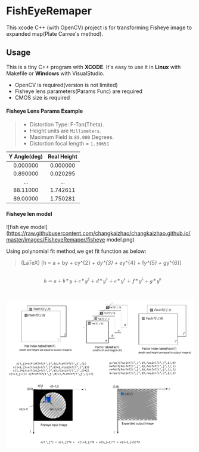 # FishEyeRemaper
This xcode C++ (with OpenCV) project is for transforming Fisheye image to expanded map(Plate Carree's method). 

## Usage
This is a tiny C++ program with **XCODE**. It's easy to use it in **Linux** with Makefile or **Windows** with VisualStudio.

* OpenCV is required(version is not limited)
* Fisheye lens parameters(Params Func) are required
* CMOS size is required


#### Fisheye Lens Params Example

> * Distortion Type: F-Tan(Theta).
> * Height units are `Millimeters`.
> * Maximum Field is `89.000` Degrees.
> * Distortion focal length = `1.30651`

|Y Angle(deg)|Real Height|
|:----------:|:---------:|
|  0.000000  |  0.000000 |
|  0.890000  |  0.020295 |
|    ...     |    ...    |
|  88.11000  |  1.742611 |
|  89.00000  |  1.750281 |

#### Fisheye len model
![fish eye model](https://raw.githubusercontent.com/changkaizhao/changkaizhao.github.io/master/images/FisheyeRemaper/fisheye model.png)

Using polynomial fit method,we get fit function as below:

>(LaTeX) \[h = a + b*y + c*y^{2} + d*y^{3} + e*y^{4} + f*y^{5} + g*y^{6}\]

<math xmlns="http://www.w3.org/1998/Math/MathML">
<mtable class="m-equation-square" displaystyle="true" style="display: block; margin-top: 1.0em; margin-bottom: 2.0em">
	<mtr>
		<mtd>
			<mspace width="6.0em" />
		</mtd>
		<mtd columnalign="left">
			<mi>h</mi>
			<mo>=</mo>
			<mi>a</mi>
			<mo>+</mo>
			<mi>b</mi>
			<mo>*</mo>
			<mi>y</mi>
			<mo>+</mo>
			<mi>c</mi>
			<mo>*</mo>
			<msup>
				<mi>y</mi>
				<mn>2</mn>
			</msup>
			<mo>+</mo>
			<mi>d</mi>
			<mo>*</mo>
			<msup>
				<mi>y</mi>
				<mn>3</mn>
			</msup>
			<mo>+</mo>
			<mi>e</mi>
			<mo>*</mo>
			<msup>
				<mi>y</mi>
				<mn>4</mn>
			</msup>
			<mo>+</mo>
			<mi>f</mi>
			<mo>*</mo>
			<msup>
				<mi>y</mi>
				<mn>5</mn>
			</msup>
			<mo>+</mo>
			<mi>g</mi>
			<mo>*</mo>
			<msup>
				<mi>y</mi>
				<mn>6</mn>
			</msup>
		</mtd>
	</mtr>
</mtable>
</math>



![fish eye model](https://raw.githubusercontent.com/changkaizhao/changkaizhao.github.io/master/images/FisheyeRemaper/chart.png)


